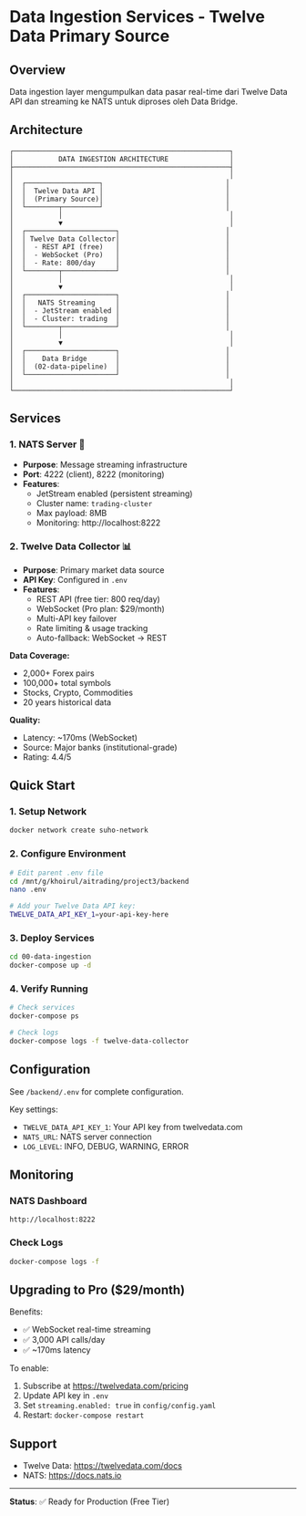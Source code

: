 # Data Ingestion Services - Twelve Data Primary Source

## Overview

Data ingestion layer mengumpulkan data pasar real-time dari Twelve Data API dan streaming ke NATS untuk diproses oleh Data Bridge.

## Architecture

```
┌─────────────────────────────────────────────────────┐
│           DATA INGESTION ARCHITECTURE               │
├─────────────────────────────────────────────────────┤
│                                                     │
│  ┌──────────────────┐                              │
│  │  Twelve Data API │                              │
│  │  (Primary Source)│                              │
│  └────────┬─────────┘                              │
│           │                                         │
│           ▼                                         │
│  ┌──────────────────────┐                          │
│  │ Twelve Data Collector│                          │
│  │  - REST API (free)   │                          │
│  │  - WebSocket (Pro)   │                          │
│  │  - Rate: 800/day     │                          │
│  └────────┬─────────────┘                          │
│           │                                         │
│           ▼                                         │
│  ┌──────────────────────┐                          │
│  │   NATS Streaming     │                          │
│  │  - JetStream enabled │                          │
│  │  - Cluster: trading  │                          │
│  └────────┬─────────────┘                          │
│           │                                         │
│           ▼                                         │
│  ┌──────────────────────┐                          │
│  │    Data Bridge       │                          │
│  │  (02-data-pipeline)  │                          │
│  └──────────────────────┘                          │
│                                                     │
└─────────────────────────────────────────────────────┘
```

## Services

### 1. **NATS Server** 📡
- **Purpose**: Message streaming infrastructure
- **Port**: 4222 (client), 8222 (monitoring)
- **Features**:
  - JetStream enabled (persistent streaming)
  - Cluster name: `trading-cluster`
  - Max payload: 8MB
  - Monitoring: http://localhost:8222

### 2. **Twelve Data Collector** 📊
- **Purpose**: Primary market data source
- **API Key**: Configured in `.env`
- **Features**:
  - REST API (free tier: 800 req/day)
  - WebSocket (Pro plan: $29/month)
  - Multi-API key failover
  - Rate limiting & usage tracking
  - Auto-fallback: WebSocket → REST

**Data Coverage:**
- 2,000+ Forex pairs
- 100,000+ total symbols
- Stocks, Crypto, Commodities
- 20 years historical data

**Quality:**
- Latency: ~170ms (WebSocket)
- Source: Major banks (institutional-grade)
- Rating: 4.4/5

## Quick Start

### 1. Setup Network
```bash
docker network create suho-network
```

### 2. Configure Environment
```bash
# Edit parent .env file
cd /mnt/g/khoirul/aitrading/project3/backend
nano .env

# Add your Twelve Data API key:
TWELVE_DATA_API_KEY_1=your-api-key-here
```

### 3. Deploy Services
```bash
cd 00-data-ingestion
docker-compose up -d
```

### 4. Verify Running
```bash
# Check services
docker-compose ps

# Check logs
docker-compose logs -f twelve-data-collector
```

## Configuration

See `/backend/.env` for complete configuration.

Key settings:
- `TWELVE_DATA_API_KEY_1`: Your API key from twelvedata.com
- `NATS_URL`: NATS server connection
- `LOG_LEVEL`: INFO, DEBUG, WARNING, ERROR

## Monitoring

### NATS Dashboard
```
http://localhost:8222
```

### Check Logs
```bash
docker-compose logs -f
```

## Upgrading to Pro ($29/month)

Benefits:
- ✅ WebSocket real-time streaming
- ✅ 3,000 API calls/day
- ✅ ~170ms latency

To enable:
1. Subscribe at https://twelvedata.com/pricing
2. Update API key in `.env`
3. Set `streaming.enabled: true` in `config/config.yaml`
4. Restart: `docker-compose restart`

## Support

- Twelve Data: https://twelvedata.com/docs
- NATS: https://docs.nats.io

---

**Status**: ✅ Ready for Production (Free Tier)
